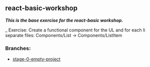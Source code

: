 ## react-basic-workshop
___This is the base exercise for the react-basic workshop.___

_ Exercise: Create a functional component for the UL and for each li separate files: Components/List -> Components/ListItem

### Branches:
* [stage-0-empty-project](https://github.com/hagai-reuveni/react-basic-workshop/tree/stage-0-empty-project)

